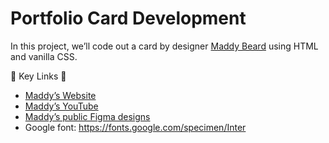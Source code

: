 # Portfolio Card Development

In this project, we’ll code out a card by designer [Maddy Beard](https://www.maddybeard.com/) using HTML and vanilla CSS.

🔗  Key Links 🔗
- [Maddy’s Website](https://www.maddybeard.com/)
- [Maddy’s YouTube](https://www.youtube.com/@MaddyBeard/featured)
- [Maddy’s public Figma designs](https://www.figma.com/@itsmaddybeard)
- Google font: https://fonts.google.com/specimen/Inter
